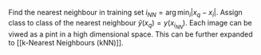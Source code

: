 Find the nearest neighbour in training set $i_{NN}=\arg\min_i|x_q-x_i|$. 
Assign class to class of the nearest neighbour $\hat y (x_q)=y(x_{i_{NN}})$. 
Each image can be viwed as a pint in a high dimensional space. 
This can be further expanded to [[k-Nearest Neighbours (kNN)]]. 